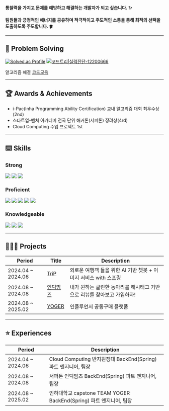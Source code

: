 
<!--
**haebyun/haebyun** is a ✨ _special_ ✨ repository because its `README.md` (this file) appears on your GitHub profile.

Here are some ideas to get you started:

- 🔭 I’m currently working on ...
- 🌱 I’m currently learning ...
- 👯 I’m looking to collaborate on ...
- 🤔 I’m looking for help with ...
- 💬 Ask me about ...
- 📫 How to reach me: ...
- 😄 Pronouns: ...
- ⚡ Fun fact: ...
-->

#### 통찰력을 가지고 문제를 예방하고 해결하는 개발자가 되고 싶습니다. ✨
#### 팀원들과 긍정적인 에너지를 공유하며 적극적이고 주도적인 소통을 통해 최적의 선택을 도출하도록 주도합니다. 🍀

* * * 

## 🧩 Problem Solving 

[![Solved.ac Profile](http://mazassumnida.wtf/api/v2/generate_badge?boj=buynhg)](https://solved.ac/buynhg/)
[![코드트리|실력진단-12200666](https://banner.codetree.ai/v1/banner/12200666)](https://www.codetree.ai/profiles/12200666)

알고리즘 해결 [코드모음](https://github.com/haebyun/problem_solving)

* * * 

## 🏆 Awards & Achievements
* i-Pac(Inha Programming Ability Certification) 교내 알고리즘 대회 최우수상(2nd)
* 스타트업-벤처 아카데미 전국 단위 해커톤(서퍼톤) 장려상(4rd)
* Cloud Computing 수업 프로젝트 1st

* * * 

## ⌨️ Skills

### Strong
<p>
  <img src="https://img.shields.io/badge/JAVA-FF7800?style=flat-square&logo=&logoColor=white">
  <img src="https://img.shields.io/badge/Spring boot-6DB33F?style=flat-square&logo=Spring%20Boot&logoColor=white">
  <img src="https://img.shields.io/badge/MySQL-4479A1?style=flat-square&logo=MySQL&logoColor=white">
</p>

### Proficient
<p>
  <img src="https://img.shields.io/badge/C++-00599C?style=flat-square&logo=c%2B%2B&logoColor=white"> 
  <img src="https://img.shields.io/badge/Jpa-6DB33F?style=flat-square&logo=Spring%20Boot&logoColor=white">
  <img src="https://img.shields.io/badge/Kafka-231F20?style=flat-square&logo=apachekafka&logoColor=white">
  <img src="https://img.shields.io/badge/Redis-FF4438?style=flat-square&logo=Redis&logoColor=white">
  <img src="https://img.shields.io/badge/Docker-2496ED?style=flat-square&logo=Docker&logoColor=white">
</p>


### Knowledgeable
<p>
  <img src="https://img.shields.io/badge/Kubernetes-326CE5?style=flat-square&logo=Kubernetes&logoColor=white"> 
  <img src="https://img.shields.io/badge/AWS-FF9900?style=flat-square&logo=AWS&logoColor=white"> 
  <img src="https://img.shields.io/badge/GCP-569A31?style=flat-square&logo=GCP&logoColor=white"> 
</p>


* * *

## 🧑🏻‍💻 Projects

|Period|Title|Description|
|---|---|---|
|2024.04 ~ 2024.06|[TriP](https://github.com/inha-2024-cloud-computing/triP-ai-call-service)|외로운 여행객 들을 위한 AI 기반 챗봇 + 이미지 서비스 with 스프링|
|2024.08 ~ 2024.08|[인덕맘즈](https://github.com/induk-moms/induk-moms-server-2)|내가 원하는 클린한 동아리를 해시태그 기반으로 리뷰를 찾아보고 가입하자!|
|2024.08 ~ 2025.02|[YOGER](https://github.com/inha-2024-capstone)|인플루언서 공동구매 플랫폼|

* * *

## ⭐ Experiences 

|Period|Description|
|---|---|
|2024.04 ~ 2024.06|Cloud Computing 반지원정대 BackEnd(Spring) 파트 엔지니어, 팀장|
|2024.08 ~ 2024.08|서퍼톤 인덕맘즈 BackEnd(Spring) 파트 엔지니어, 팀장|
|2024.08 ~ 2025.02|인하대학교 capstone TEAM YOGER BackEnd(Spring) 파트 엔지니어, 팀장|
